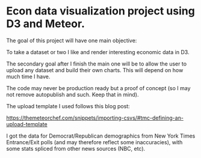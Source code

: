 <h1>Econ data visualization project using D3 and Meteor.</h1>

The goal of this project will have one main objective:

To take a dataset or two I like and render interesting economic data in D3.

The secondary goal after I finish the main one will be to allow the user to upload any dataset and build their own charts. This will depend on how much time I have.

The code may never be production ready but a proof of concept (so I may not remove autopublish and such. Keep that in mind).

The upload template I used follows this blog post:

https://themeteorchef.com/snippets/importing-csvs/#tmc-defining-an-upload-template

I got the data for Democrat/Republican demographics from New York Times Entrance/Exit polls (and may therefore reflect some inaccuracies), with some stats spliced from other news sources (NBC, etc).